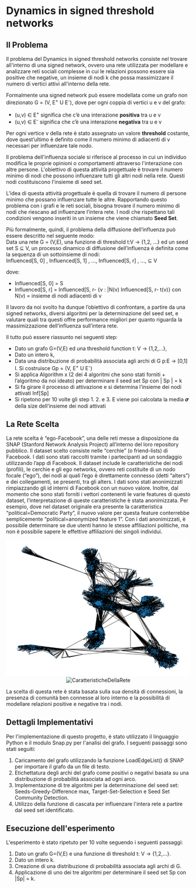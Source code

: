 # Dynamics in signed threshold networks
## Il Problema

Il problema del Dynamics in signed threshold networks consiste nel trovare all'interno di una signed network, ovvero una rete utilizzata per modellare e analizzare reti sociali complesse in cui le relazioni possono essere sia positive che negative, un insieme di nodi k che possa massimizzare il numero di vertici attivi all'interno della rete. 

Formalmente una signed network può essere modellata come un grafo non direzionato G = (V, E<sup>+</sup> U E<sup>-</sup>), dove per ogni coppia di vertici u e v del grafo:
- (u,v) ∈ E<sup>+</sup> significa che c’è una interazione **positiva** tra u e v
- (u,v) ∈ E<sup>-</sup> significa che c’è una interazione **negativa** tra u e v 

Per ogni vertice v della rete è stato assegnato un valore **threshold** costante, dove quest’ultimo è definito come il numero minimo di adiacenti di v necessari per influenzare tale nodo. 

Il problema dell'influenza sociale si riferisce al processo in cui un individuo modifica le proprie opinioni o comportamenti attraverso l'interazione con altre persone. L'obiettivo di questa attività progettuale è trovare il numero minimo di nodi che possono influenzare tutti gli altri nodi nella rete. Questi nodi costituiscono l'insieme di seed set.

L’idea di questa attività progettuale è quella di trovare il numero di persone minimo che possano influenzare tutte le altre.  Rapportando questo problema con i grafi e le reti sociali, bisogna trovare il numero minimo di nodi che riescano ad influenzare l’intera rete. I nodi che rispettano tali condizioni vengono inseriti in un insieme che viene chiamato **Seed Set**.  

Più formalmente, quindi, il problema della diffusione dell’influenza può essere descritto nel seguente modo:  
Data una rete G = (V,E), una funzione di threshold t:V -> {1,2, …} ed un seed set S ⊆ V, un processo dinamico di diffusione dell’influenza è definita come la sequenza di un sottoinsieme di nodi:  
Influenced[S, 0] , Influenced[S, 1] , …, Influenced[S, r] , …,  ⊆ V 
 
dove: 

- Influenced[S, 0] = S 
- Influenced[S, r] = Influenced[S, r- {v : |N(v)    Influenced[S, r-  t(v)} con N(v) = insieme di nodi adiacenti di v 

Il lavoro da noi svolto ha dunque l’obiettivo di confrontare, a partire da una signed networks, diversi algoritmi per la determinazione del seed set, e valutare quali tra questi offre performance migliori per quanto riguarda la massimizzazione dell’influenza sull’intera rete.  

Il tutto può essere riassunto nei seguenti step:  

- Dato un grafo G=(V,E) ed una threshold function t: V -> {1,2,…}, 
- Dato un intero k,
- Data una distribuzione di probabilità associata agli archi di G p:E -> [0,1] I. 	Si costruisce Gp = (V, E<sup>+</sup> U E<sup>-</sup>) 
- Si applica Algorithm x (2 dei 4 algoritmi che sono stati forniti + l’algoritmo da noi ideato) per determinare il seed set Sp  con | Sp | = k 
- Si fa girare il processo di attivazione e si determina l’insieme dei nodi attivati Inf[Sp] 
- Si ripetono per 10 volte gli step 1. 2. e 3. E viene poi calcolata la media 𝝈 della size dell’insieme dei nodi attivati 


## La Rete Scelta

La rete scelta è “ego-Facebook”, una delle reti messe a disposizione da SNAP (Stanford Network Analysis Project) all’interno del loro repository pubblico. 
Il dataset scelto consiste nelle “cerchie” (o friend-lists) di Facebook. I dati sono stati raccolti tramite i partecipanti ad un sondaggio utilizzando l’app di Facebook. Il dataset include le caratteristiche dei nodi (profili), le cerchie e gli ego networks, ovvero reti costituite di un nodo focale (“ego”), dei nodi ai quali l’ego è direttamente connesso (detti “alters”) e dei collegamenti, se presenti, tra gli alters. 
I dati sono stati anonimizzati rimpiazzando gli id interni di Facebook con un nuovo valore. Inoltre, dal momento che sono stati forniti i vettori contenenti le varie features di questo dataset, l’interpretazione di queste caratteristiche è stata anonimizzata. Per esempio, dove nel dataset originale era presente la  caratteristica “political=Democratic Party”, il nuovo valore per questa feature conterrebbe semplicemente “political=anonymized feature 1”. Con i dati anonimizzati, è possibile determinare se due utenti hanno le stesse affiliazioni politiche, ma non è possibile sapere le effettive affiliazioni dei singoli individui. 

<div align="center">
  <img src="./ImageAndGraph/ego-Facebook-Network.png" alt="Rete">
</div>


<div align="center">
  <img src=".ImageAndGraph/CaratteristicheDellaRete.png" alt="CaratteristicheDellaRete">
</div>

La scelta di questa rete è stata basata sulla sua densità di connessioni, la presenza di comunità ben connesse al loro interno e la possibilità di modellare relazioni positive e negative tra i nodi.

## Dettagli Implementativi

Per l'implementazione di questo progetto, è stato utilizzato il linguaggio Python e il modulo Snap.py per l'analisi del grafo. I seguenti passaggi sono stati seguiti:

1. Caricamento del grafo utilizzando la funzione LoadEdgeList() di SNAP per importare il grafo da un file di testo.
2. Etichettatura degli archi del grafo come positivi o negativi basata su una distribuzione di probabilità associata ad ogni arco.
3. Implementazione di tre algoritmi per la determinazione del seed set: Seeds-Greedy-Difference max, Target-Set-Selection e Seed Set Community Detection.
4. Utilizzo della funzione di cascata per influenzare l'intera rete a partire dal seed set identificato.

## Esecuzione dell'esperimento

L'esperimento è stato ripetuto per 10 volte seguendo i seguenti passaggi:

1. Dato un grafo G=(V,E) e una funzione di threshold t: V -> {1,2,...}.
2. Dato un intero k.
3. Creazione di una distribuzione di probabilità associata agli archi di G.
4. Applicazione di uno dei tre algoritmi per determinare il seed set Sp con |Sp| = k.
